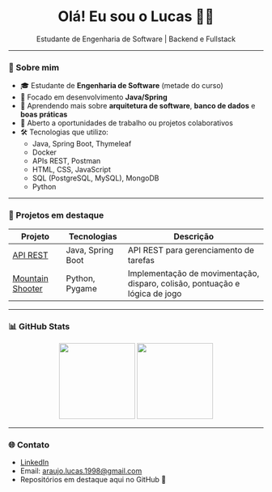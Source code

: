 <h1 align="center">Olá! Eu sou o Lucas 👨‍💻</h1>
<p align="center">
  Estudante de Engenharia de Software | Backend e Fullstack 
</p>

---

### 🧠 Sobre mim
- 🎓 Estudante de **Engenharia de Software** (metade do curso)
- 🚀 Focado em desenvolvimento **Java/Spring**
- 🌱 Aprendendo mais sobre **arquitetura de software**, **banco de dados** e **boas práticas**
- 💼 Aberto a oportunidades de trabalho ou projetos colaborativos
- 🛠️ Tecnologias que utilizo:
  - Java, Spring Boot, Thymeleaf
  - Docker
  - APIs REST, Postman
  - HTML, CSS, JavaScript
  - SQL (PostgreSQL, MySQL), MongoDB
  - Python

---

### 🔧 Projetos em destaque

| Projeto | Tecnologias | Descrição |
|--------|-------------|-----------|
| [API REST](https://github.com/lucassilvaaraujo98/demorest) | Java, Spring Boot | API REST para gerenciamento de tarefas |
| [Mountain Shooter](https://github.com/lucassilvaaraujo98/demorest) | Python, Pygame | Implementação de movimentação, disparo, colisão, pontuação e lógica de jogo |

---

### 📊 GitHub Stats

<div align="center">
  <img height="150em" src="https://github-readme-stats.vercel.app/api?username=lucassilvaaraujo98&show_icons=true&theme=radical" />
  <img height="150em" src="https://github-readme-stats.vercel.app/api/top-langs/?username=lucassilvaaraujo98&layout=compact&theme=radical" />
</div>

---

### 🌐 Contato

- [LinkedIn](linkedin.com/in/lucas-araujo-51111b1a5/)  
- Email: araujo.lucas.1998@gmail.com  
- Repositórios em destaque aqui no GitHub 📌  
